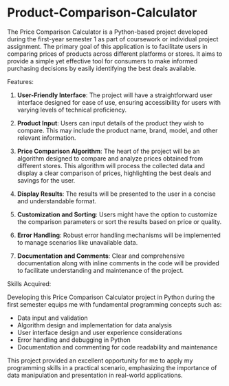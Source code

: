 # Product-Comparison-Calculator

The Price Comparison Calculator is a Python-based project developed during the first-year semester 1 as part of coursework or individual project assignment. The primary goal of this application is to facilitate users in comparing prices of products across different platforms or stores. It aims to provide a simple yet effective tool for consumers to make informed purchasing decisions by easily identifying the best deals available.

Features:

1. **User-Friendly Interface**: The project will have a straightforward user interface designed for ease of use, ensuring accessibility for users with varying levels of technical proficiency.

2. **Product Input**: Users can input details of the product they wish to compare. This may include the product name, brand, model, and other relevant information.

3. **Price Comparison Algorithm**: The heart of the project will be an algorithm designed to compare and analyze prices obtained from different stores. This algorithm will process the collected data and display a clear comparison of prices, highlighting the best deals and savings for the user.

4. **Display Results**: The results will be presented to the user in a concise and understandable format.

5. **Customization and Sorting**: Users might have the option to customize the comparison parameters or sort the results based on price or quality.

7. **Error Handling**: Robust error handling mechanisms will be implemented to manage scenarios like unavailable data.

8. **Documentation and Comments**: Clear and comprehensive documentation along with inline comments in the code will be provided to facilitate understanding and maintenance of the project.

Skills Acquired:

Developing this Price Comparison Calculator project in Python during the first semester equips me with fundamental programming concepts such as:

- Data input and validation
- Algorithm design and implementation for data analysis
- User interface design and user experience considerations
- Error handling and debugging in Python
- Documentation and commenting for code readability and maintenance

This project provided an excellent opportunity for me to apply my programming skills in a practical scenario, emphasizing the importance of data manipulation and presentation in real-world applications.

